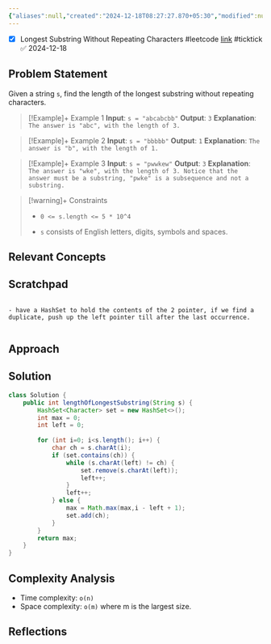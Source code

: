 ```yaml
---
{"aliases":null,"created":"2024-12-18T08:27:27.870+05:30","modified":null,"completed":true,"redo":false,"Perfect":true,"Description":null,"leetcode-index":3,"link":"https://leetcode.com/problems/longest-substring-without-repeating-characters","difficulty":"Medium","tags":["leetcode/hash-table","leetcode/string","leetcode/sliding-window","programming/practice"],"date created":"Wednesday, December 18th 2024, 8:27:27 am","date modified":"Wednesday, December 18th 2024, 9:33:53 am","publish":true,"PassFrontmatter":true,"updated":"2024-12-26T09:37:58.247+05:30"}
---
```



- [x] Longest Substring Without Repeating Characters #leetcode  [link](https://ticktick.com/webapp/#p/674f4562ebbe1a00000002b9/tasks/67624b3d77fc763b4c99522d) #ticktick   ✅ 2024-12-18

## Problem Statement

Given a string `s`, find the length of the longest <span data-keyword="substring-nonempty">substring</span> without repeating characters.

 

>[!Example]+ Example 1
>**Input**: `s = "abcabcbb"`
>**Output**: `3`
>**Explanation**: `The answer is "abc", with the length of 3.
>`

>[!Example]+ Example 2
>**Input**: `s = "bbbbb"`
>**Output**: `1`
>**Explanation**: `The answer is "b", with the length of 1.
>`

>[!Example]+ Example 3
>**Input**: `s = "pwwkew"`
>**Output**: `3`
>**Explanation**: `The answer is "wke", with the length of 3.
>Notice that the answer must be a substring, "pwke" is a subsequence and not a substring.
>`

>[!warning]+ Constraints
>- `0 <= s.length <= 5 * 10^4`
>
>- `s` consists of English letters, digits, symbols and spaces.

## Relevant Concepts
## Scratchpad
```

- have a HashSet to hold the contents of the 2 pointer, if we find a duplicate, push up the left pointer till after the last occurrence.


```
## Approach
## Solution
```Java
class Solution {
    public int lengthOfLongestSubstring(String s) {
        HashSet<Character> set = new HashSet<>();
        int max = 0;
        int left = 0;
        
        for (int i=0; i<s.length(); i++) {
            char ch = s.charAt(i);
            if (set.contains(ch)) {
                while (s.charAt(left) != ch) {
                    set.remove(s.charAt(left));
                    left++;
                }
                left++;
            } else {
                max = Math.max(max,i - left + 1);
                set.add(ch);
            }
        }
        return max;
    }
}
```

## Complexity Analysis
- Time complexity: `o(n)`
- Space complexity: `o(m)` where m is the largest size.

## Reflections
